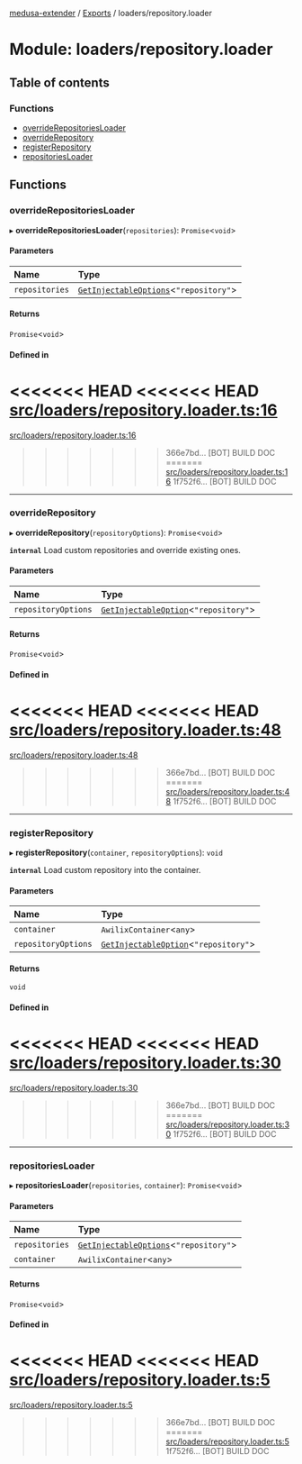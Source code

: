 [medusa-extender](../README.md) / [Exports](../modules.md) / loaders/repository.loader

# Module: loaders/repository.loader

## Table of contents

### Functions

- [overrideRepositoriesLoader](loaders_repository_loader.md#overriderepositoriesloader)
- [overrideRepository](loaders_repository_loader.md#overriderepository)
- [registerRepository](loaders_repository_loader.md#registerrepository)
- [repositoriesLoader](loaders_repository_loader.md#repositoriesloader)

## Functions

### overrideRepositoriesLoader

▸ **overrideRepositoriesLoader**(`repositories`): `Promise`<`void`\>

#### Parameters

| Name | Type |
| :------ | :------ |
| `repositories` | [`GetInjectableOptions`](types.md#getinjectableoptions)<``"repository"``\> |

#### Returns

`Promise`<`void`\>

#### Defined in

<<<<<<< HEAD
<<<<<<< HEAD
[src/loaders/repository.loader.ts:16](https://github.com/adrien2p/medusa-extender/blob/89f7223/src/loaders/repository.loader.ts#L16)
=======
[src/loaders/repository.loader.ts:16](https://github.com/adrien2p/medusa-extender/blob/23cd201/src/loaders/repository.loader.ts#L16)
>>>>>>> 366e7bd... [BOT] BUILD DOC
=======
[src/loaders/repository.loader.ts:16](https://github.com/adrien2p/medusa-extender/blob/0490090/src/loaders/repository.loader.ts#L16)
>>>>>>> 1f752f6... [BOT] BUILD DOC

___

### overrideRepository

▸ **overrideRepository**(`repositoryOptions`): `Promise`<`void`\>

**`internal`**
Load custom repositories and override existing ones.

#### Parameters

| Name | Type |
| :------ | :------ |
| `repositoryOptions` | [`GetInjectableOption`](types.md#getinjectableoption)<``"repository"``\> |

#### Returns

`Promise`<`void`\>

#### Defined in

<<<<<<< HEAD
<<<<<<< HEAD
[src/loaders/repository.loader.ts:48](https://github.com/adrien2p/medusa-extender/blob/89f7223/src/loaders/repository.loader.ts#L48)
=======
[src/loaders/repository.loader.ts:48](https://github.com/adrien2p/medusa-extender/blob/23cd201/src/loaders/repository.loader.ts#L48)
>>>>>>> 366e7bd... [BOT] BUILD DOC
=======
[src/loaders/repository.loader.ts:48](https://github.com/adrien2p/medusa-extender/blob/0490090/src/loaders/repository.loader.ts#L48)
>>>>>>> 1f752f6... [BOT] BUILD DOC

___

### registerRepository

▸ **registerRepository**(`container`, `repositoryOptions`): `void`

**`internal`**
Load custom repository into the container.

#### Parameters

| Name | Type |
| :------ | :------ |
| `container` | `AwilixContainer`<`any`\> |
| `repositoryOptions` | [`GetInjectableOption`](types.md#getinjectableoption)<``"repository"``\> |

#### Returns

`void`

#### Defined in

<<<<<<< HEAD
<<<<<<< HEAD
[src/loaders/repository.loader.ts:30](https://github.com/adrien2p/medusa-extender/blob/89f7223/src/loaders/repository.loader.ts#L30)
=======
[src/loaders/repository.loader.ts:30](https://github.com/adrien2p/medusa-extender/blob/23cd201/src/loaders/repository.loader.ts#L30)
>>>>>>> 366e7bd... [BOT] BUILD DOC
=======
[src/loaders/repository.loader.ts:30](https://github.com/adrien2p/medusa-extender/blob/0490090/src/loaders/repository.loader.ts#L30)
>>>>>>> 1f752f6... [BOT] BUILD DOC

___

### repositoriesLoader

▸ **repositoriesLoader**(`repositories`, `container`): `Promise`<`void`\>

#### Parameters

| Name | Type |
| :------ | :------ |
| `repositories` | [`GetInjectableOptions`](types.md#getinjectableoptions)<``"repository"``\> |
| `container` | `AwilixContainer`<`any`\> |

#### Returns

`Promise`<`void`\>

#### Defined in

<<<<<<< HEAD
<<<<<<< HEAD
[src/loaders/repository.loader.ts:5](https://github.com/adrien2p/medusa-extender/blob/89f7223/src/loaders/repository.loader.ts#L5)
=======
[src/loaders/repository.loader.ts:5](https://github.com/adrien2p/medusa-extender/blob/23cd201/src/loaders/repository.loader.ts#L5)
>>>>>>> 366e7bd... [BOT] BUILD DOC
=======
[src/loaders/repository.loader.ts:5](https://github.com/adrien2p/medusa-extender/blob/0490090/src/loaders/repository.loader.ts#L5)
>>>>>>> 1f752f6... [BOT] BUILD DOC

